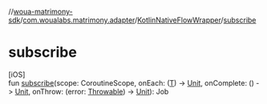 //[woua-matrimony-sdk](../../../index.md)/[com.woualabs.matrimony.adapter](../index.md)/[KotlinNativeFlowWrapper](index.md)/[subscribe](subscribe.md)

# subscribe

[iOS]\
fun [subscribe](subscribe.md)(scope: CoroutineScope, onEach: ([T](index.md)) -> [Unit](https://kotlinlang.org/api/latest/jvm/stdlib/kotlin/-unit/index.html), onComplete: () -> [Unit](https://kotlinlang.org/api/latest/jvm/stdlib/kotlin/-unit/index.html), onThrow: (error: [Throwable](https://kotlinlang.org/api/latest/jvm/stdlib/kotlin/-throwable/index.html)) -> [Unit](https://kotlinlang.org/api/latest/jvm/stdlib/kotlin/-unit/index.html)): Job
